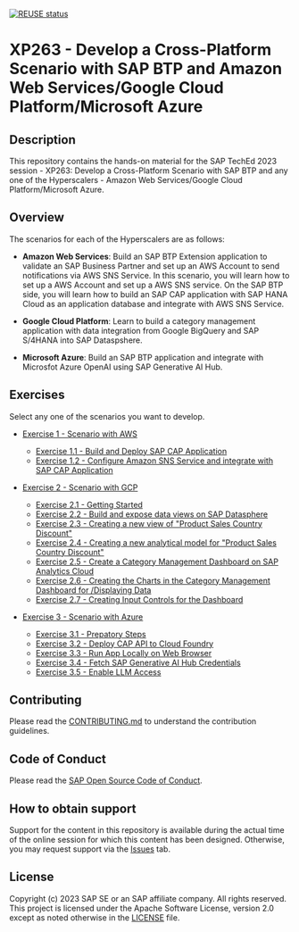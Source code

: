 [![REUSE status](https://api.reuse.software/badge/github.com/SAP-samples/teched2023-XP263)](https://api.reuse.software/info/github.com/SAP-samples/teched2023-XP263)

# XP263 - Develop a Cross-Platform Scenario with SAP BTP and Amazon Web Services/Google Cloud Platform/Microsoft Azure

## Description

This repository contains the hands-on material for the SAP TechEd 2023 session - XP263: Develop a Cross-Platform Scenario with SAP BTP and any one of the Hyperscalers - Amazon Web Services/Google Cloud Platform/Microsoft Azure. 

## Overview

The scenarios for each of the Hyperscalers are as follows:

- **Amazon Web Services**: Build an SAP BTP Extension application to validate an SAP Business Partner and set up an AWS Account to send notifications via AWS SNS Service. In this scenario, you will learn how to set up a AWS Account and set up a AWS SNS service. On the SAP BTP side, you will learn how to build an SAP CAP application with SAP HANA Cloud as an application database and integrate with AWS SNS Service.

- **Google Cloud Platform**: Learn to build a category management application with data integration from Google BigQuery and SAP S/4HANA into SAP Dataspshere. 

- **Microsoft Azure**: Build an SAP BTP application and integrate with Microsfot Azure OpenAI using SAP Generative AI Hub.

<!--
## Requirements

The requirements to follow the exercises in this repository are:

### For the Amazon Web Service scenario

1. [SAP Business Technology Platform](https://www.sap.com/india/products/technology-platform.html) account. To set up your own SAP Business Technology Platform account you can follow the instructions on how to [Get a Free Account on SAP BTP Trial](https://developers.sap.com/tutorials/hcp-create-trial-account.html)

2. [SAP Business Application Studio](https://www.sap.com/products/technology-platform/business-application-studio.html) in the SAP Business Technology Platform account. To set up a SAP Business Application Studio you can follow the instructions [Set Up SAP Business Application Studio for Development ](https://developers.sap.com/tutorials/appstudio-onboarding.html)

3. [SAP HANA Database in the SAP HANA Cloud Service](https://www.sap.com/india/products/technology-platform/hana.html). To set up a SAP HANA Database in the SAP HANA Cloud Service you can follow the instructions [Start using SAP HANA Cloud in SAP BTP Cockpit](https://developers.sap.com/tutorials/hana-cloud-mission-trial-2.html) 

4. [SAP Build Work Zone](https://www.sap.com/india/products/technology-platform/workzone.html). To set up a SAP Build Work Zone you can follow the instructions [Set Up SAP Build Work Zone](https://developers.sap.com/tutorials/cp-portal-cloud-foundry-getting-started.html)  

5. Amazon Web Services Account with SNS Service.

### For the Google Cloud Platform scenario

1. A [SAP Datasphere System](https://www.sap.com/india/products/technology-platform/datasphere.html), configured with spaces and users with assigned roles. 
To get started, sign up for your [SAP Datasphere trial](https://www.sap.com/products/technology-platform/datasphere/trial.html)

2. A [SAP Analytics Cloud account](https://www.sap.com/india/products/technology-platform/cloud-analytics.html) with live data connections to the SAP Datasphere system to access the SAP Datasphere Analytic Model or Perspective within SAP Analytics Cloud.
To get started, sign up for your [SAP Analytics Cloud Trial.](https://www.sap.com/products/technology-platform/cloud-analytics/trial.html)

3. A [Google Cloud account](https://cloud.google.com) with a Google Cloud project enabled with the BigQuery API. If you're new to Google Cloud, [create a Google Cloud account](https://cloud.google.com/free/) and create a [Google Cloud project](https://developers.google.com/workspace/guides/create-project). For new Projects, the BigQuery the BigQuery API is automatically enabled. 

### For Microsfot Azure scenario

1. [SAP Business Technology Platform](https://www.sap.com/india/products/technology-platform.html) account. To set up your own SAP Business Technology Platform account you can follow the instructions on how to [Get a Free Account on SAP BTP Trial](https://developers.sap.com/tutorials/hcp-create-trial-account.html)

2. [SAP Business Application Studio](https://www.sap.com/products/technology-platform/business-application-studio.html) in the SAP Business Technology Platform account. To set up a SAP Business Application Studio you can follow the instructions [Set Up SAP Business Application Studio for Development ](https://developers.sap.com/tutorials/appstudio-onboarding.html)

3. [SAP HANA Database in the SAP HANA Cloud Service](https://www.sap.com/india/products/technology-platform/hana.html). To set up a SAP HANA Database in the SAP HANA Cloud Service you can follow the instructions [Start using SAP HANA Cloud in SAP BTP Cockpit](https://developers.sap.com/tutorials/hana-cloud-mission-trial-2.html)
  
5. [SAP AI Launchpad](https://help.sap.com/docs/ai-launchpad)

6. [SAP AI Core](https://community.sap.com/topics/ai-core-artificial-intelligence) 
-->
## Exercises

Select any one of the scenarios you want to develop. 


- [Exercise 1 - Scenario with AWS](exercises/AmazonWebServices/README.md)

    - [Exercise 1.1 - Build and Deploy SAP CAP Application](exercises/AmazonWebServices/ex1.1/README.md)
    - [Exercise 1.2 -  Configure Amazon SNS Service and integrate with SAP CAP Application](exercises/AmazonWebServices/ex1.2/README.md)
      
- [Exercise 2 - Scenario with GCP](exercises/GoogleCloudPlatform/)
    - [Exercise 2.1 - Getting Started](exercises/GoogleCloudPlatform/ex2.1/)
    - [Exercise 2.2 - Build and expose data views on SAP Datasphere](exercises/GoogleCloudPlatform/ex2.2/)
    - [Exercise 2.3 - Creating a new view of "Product Sales Country Discount"](exercises/GoogleCloudPlatform/ex2.3/)
    - [Exercise 2.4 - Creating a new analytical model for "Product Sales Country Discount"](exercises/GoogleCloudPlatform/ex2.4/)
    - [Exercise 2.5 - Create a Category Management Dashboard on SAP Analytics Cloud](exercises/GoogleCloudPlatform/ex2.5/)
    - [Exercise 2.6 - Creating the Charts in the Category Management Dashboard for /Displaying Data](exercises/GoogleCloudPlatform/ex2.6)
    - [Exercise 2.7 - Creating Input Controls for the Dashboard](exercises/GoogleCloudPlatform/ex2.7/)

- [Exercise 3 - Scenario with Azure](exercises/MicrosoftAzure/)
    - [Exercise 3.1 - Prepatory Steps](exercises/MicrosoftAzure/ex3.1/README.md)
    - [Exercise 3.2 - Deploy CAP API to Cloud Foundry](exercises/MicrosoftAzure/ex3.2/README.md)
    - [Exercise 3.3 - Run App Locally on Web Browser](exercises/MicrosoftAzure/ex3.3/README.md)
    - [Exercise 3.4 - Fetch SAP Generative AI Hub Credentials](exercises/MicrosoftAzure/ex3.4/README(OPTIONAL).md)
    - [Exercise 3.5 - Enable LLM Access](exercises/MicrosoftAzure/ex3.5/README.md)



## Contributing
Please read the [CONTRIBUTING.md](./CONTRIBUTING.md) to understand the contribution guidelines.

## Code of Conduct
Please read the [SAP Open Source Code of Conduct](https://github.com/SAP-samples/.github/blob/main/CODE_OF_CONDUCT.md).

## How to obtain support

Support for the content in this repository is available during the actual time of the online session for which this content has been designed. Otherwise, you may request support via the [Issues](../../issues) tab.

## License
Copyright (c) 2023 SAP SE or an SAP affiliate company. All rights reserved. This project is licensed under the Apache Software License, version 2.0 except as noted otherwise in the [LICENSE](LICENSES/Apache-2.0.txt) file.
